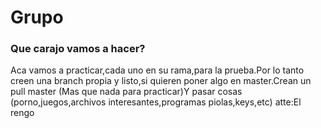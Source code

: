 # Grupo
### Que carajo vamos a hacer?
Aca vamos a practicar,cada uno en su rama,para la prueba.Por lo tanto creen una branch propia y listo,si quieren poner algo en master.Crean un pull master (Mas que nada para practicar)Y pasar cosas (porno,juegos,archivos interesantes,programas piolas,keys,etc) atte:El rengo
